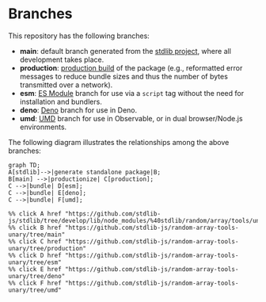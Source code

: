 <!--

@license Apache-2.0

Copyright (c) 2022 The Stdlib Authors.

Licensed under the Apache License, Version 2.0 (the "License");
you may not use this file except in compliance with the License.
You may obtain a copy of the License at

    http://www.apache.org/licenses/LICENSE-2.0

Unless required by applicable law or agreed to in writing, software
distributed under the License is distributed on an "AS IS" BASIS,
WITHOUT WARRANTIES OR CONDITIONS OF ANY KIND, either express or implied.
See the License for the specific language governing permissions and
limitations under the License.

-->

# Branches

This repository has the following branches:

-   **main**: default branch generated from the [stdlib project][stdlib-url], where all development takes place.
-   **production**: [production build][production-url] of the package (e.g., reformatted error messages to reduce bundle sizes and thus the number of bytes transmitted over a network).
-   **esm**: [ES Module][esm-url] branch for use via a `script` tag without the need for installation and bundlers.
-   **deno**: [Deno][deno-url] branch for use in Deno.
-   **umd**: [UMD][umd-url] branch for use in Observable, or in dual browser/Node.js environments.

The following diagram illustrates the relationships among the above branches:

```mermaid
graph TD;
A[stdlib]-->|generate standalone package|B;
B[main] -->|productionize| C[production];
C -->|bundle| D[esm];
C -->|bundle| E[deno];
C -->|bundle| F[umd];

%% click A href "https://github.com/stdlib-js/stdlib/tree/develop/lib/node_modules/%40stdlib/random/array/tools/unary"
%% click B href "https://github.com/stdlib-js/random-array-tools-unary/tree/main"
%% click C href "https://github.com/stdlib-js/random-array-tools-unary/tree/production"
%% click D href "https://github.com/stdlib-js/random-array-tools-unary/tree/esm"
%% click E href "https://github.com/stdlib-js/random-array-tools-unary/tree/deno"
%% click F href "https://github.com/stdlib-js/random-array-tools-unary/tree/umd"
```

[stdlib-url]: https://github.com/stdlib-js/stdlib/tree/develop/lib/node_modules/%40stdlib/random/array/tools/unary
[production-url]: https://github.com/stdlib-js/random-array-tools-unary/tree/production
[deno-url]: https://github.com/stdlib-js/random-array-tools-unary/tree/deno
[umd-url]: https://github.com/stdlib-js/random-array-tools-unary/tree/umd
[esm-url]: https://github.com/stdlib-js/random-array-tools-unary/tree/esm